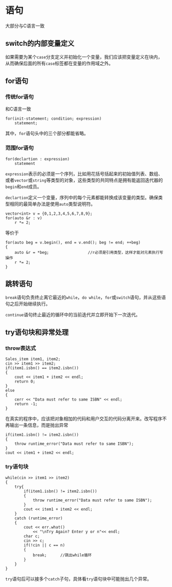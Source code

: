 # 语句

大部分与C语言一致

## switch的内部变量定义

如果需要为某个`case`分支定义并初始化一个变量，我们应该把变量定义在块内，从而确保后面的所有`case`标签都在变量的作用域之外。

## for语句

### 传统for语句

和C语言一致

    for(init-statement; condition; expression)
        statement;

其中，`for`语句头中的三个部分都能省略。

### 范围for语句

    for(declartion : expression)
        statement

`expression`表示的必须是一个序列，比如用花括号括起来的初始值列表、数组、或者`vector`或`string`等类型的对象，这些类型的共同特点是拥有能返回迭代器的`begin`和`end`成员。

`declartion`定义一个变量，序列中的每个元素都能转换成该变量的类型。确保类型相同的最简单办法是使用`auto`类型说明符。

    vector<int> v = {0,1,2,3,4,5,6,7,8,9};
    for(auto &r : v)
        r *= 2;
    
等价于

    for(auto beg = v.begin(), end = v.end(); beg != end; ++beg)
    {
        auto &r = *beg;                 //r必须是引用类型，这样才能对元素执行写操作
        r *= 2;
    }

## 跳转语句

`break`语句负责终止离它最近的`while`，`do while`，`for`或`switch`语句，并从这些语句之后开始继续执行。

`continue`语句终止最近的循环中的当前迭代并立即开始下一次迭代。

## try语句块和异常处理

### throw表达式

    Sales_item item1, item2;
    cin >> item1 >> item2;
    if(item1.isbn() == item2.isbn())
    {
        cout << item1 + item2 << endl;
        return 0;
    }
    else
    {
        cerr << "Data must refer to same ISBN" << endl;
        return -1;
    }

在真实的程序中，应该把对象相加的代码和用户交互的代码分离开来。改写程序不再输出一条信息，而是抛出异常

    if(item1.isbn() != item2.isbn())
    {
        throw runtime_error("Data must refer to same ISBN");
    }
    cout << item1 + item2 << endl;

### try语句块

    while(cin >> item1 >> item2)
    {
        try{
            if(item1.isbn() != item2.isbn())
            {
                throw runtime_error("Data must refer to same ISBN");
            }
            cout << item1 + item2 << endl;
        }
        catch (runtime_error)
        {
            cout << err.what()
                << "\nTry Again? Enter y or n"<< endl;
            char c;
            cin >> c;
            if(!cin || c == n)
            {
                break;      //跳出while循环
            }
        }
    }

`try`语句后可以接多个`catch`子句，具体看`try`语句块中可能抛出几个异常。